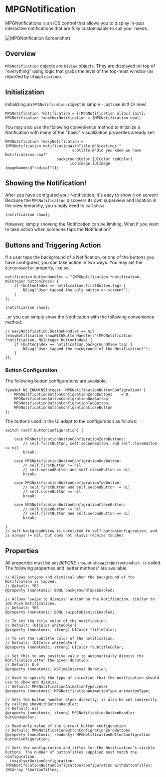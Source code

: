 MPGNotification
===============

MPGNotifications is an iOS control that allows you to display in-app interactive notifications that are fully customisable to suit your needs.

![MPGNotification Screenshot}]("https://s3.amazonaws.com/cocoacontrols_production/uploads/control_image/image/4171/iOS_Simulator_Screen_shot_10-Jul-2014_11.52.04_pm.png")

## Overview
`MPGNotification` objects are `UIView` objects. They are displayed on top of "everything" using logic that grabs the level of the top-most window (as reported by `UIApplciation`).

## Initialization
Initializing an `MPGNotification` object is simple - just use init! Or new!
``` obj-c
MPGNotification *notification = [[MPGNotification alloc] init];
MPGNotification *anotherNotification = [MPGNotification new];
```

You may also use the following convenience method to initialize a Notification with many of the "basic" visualization properties already set:

``` obj-c
MPGNotification *easyNotification = 
[MPGNotification notificationWithTitle:@"Greetings!"
                              subtitle:@"Did you know we have Notifications now?"
                       backgroundColor:[UIColor redColor]
                             iconImage:[UIImage imageNamed:@"radical"]];
```

## Showing the Notification!
After you have configured your Notification, it's easy to show it on screen! Because the `MPGNotification` discovers its own superview and location in the view hierarchy, you simply need to call `show`:

``` obj-c
[notification show];
```

However, simply showing the Notification can be limiting. What if you want to take action when someone taps the Notification?

## Buttons and Triggering Action
If a user taps the background of a Notification, or one of the buttons you have configured, you can take action in two ways. You may set the `buttonHandler` property, like so:

``` obj-c
notification.buttonHandler = ^(MPGNotification *notification, NSInteger buttonIndex) {
    if (buttonIndex == notification.firstButton.tag) {
	    NSLog("User tapped the only button on-screen!");
	}
};

[notification show];
```

..or you can simply show the Notification with the following convenience method:

``` obj-c
// easyNotification.buttonHandler == nil
[easyNotification showWithButtonHandler:^(MPGNotification *notification, NSInteger buttonIndex) {
    if (buttonIndex == notification.backgroundView.tag) {
	    NSLog("User tapped the background of the Notification!");
	}
}];
```

### Button Configuration
The following button configurations are available:
``` objc
typedef NS_ENUM(NSInteger, MPGNotificationButtonConfigration) {
    MPGNotificationButtonConfigrationZeroButtons    = 0,
    MPGNotificationButtonConfigrationOneButton,
    MPGNotificationButtonConfigrationTwoButton,
    MPGNotificationButtonConfigrationCloseButton
};
```
The buttons used in the UI adapt to the configuration as follows:
``` objc
switch (self.buttonConfiguration) {
	
	case MPGNotificationButtonConfigrationZeroButtons:
		// self.firstButton, self.secondButton, and self.closeButton == nil
		break;

	case MPGNotificationButtonConfigrationOneButton:
		// self.firstButton != nil
		// self.secondButton and self.closeButton == nil
		break;

	case MPGNotificationButtonConfigrationTwoButton:
		// self.firstButton and self.secondButton != nil
		// self.closeButton == nil
		break;

	case MPGNotificationButtonConfigrationCloseButton:
		// self.closeButton != nil
		// self.firstButton and self.secondButton == nil
		break;

}
// self.backgroudnView is unrelated to self.buttonConfiguration, and is always != nil, but does not always receive touches
```

## Properties
All properties must be set *BEFORE* `show` or `showWithButtonHandler:` is called. The following properties and 'setter methods' are available:
```objc
// Allows actions and dismissal when the background of the Notification is tapped.
// Default: YES
@property (nonatomic) BOOL backgroundTapsEnabled;

// Allows 'swipe to dismiss' action on the Notification, similar to iOS Push Notifications.
// Default: YES
@property (nonatomic) BOOL swipeToDismissEnabled;

// To set the title color of the notification.
// Default: [UIColor whiteColor]
@property (nonatomic, strong) UIColor *titleColor;

// To set the subtitle color of the notification.
// Default: [UIColor whiteColor]
@property (nonatomic, strong) UIColor *subtitleColor;

// Set this to any positive value to automatically dismiss the Notification after the given duration.
// Default: 0.0
@property (nonatomic) NSTimeInterval duration;

// Used to specify the type of animation that the notification should use to show and dismiss.
// Default: MPGNotificationAnimationTypeLinear
@property (nonatomic) MPGNotificationAnimationType animationType;

// Sets the button handler block directly; is also be set indirectly by calling showWithButtonHandler:
// Default: nil
@property (nonatomic, strong) MPGNotificationButtonHandler buttonHandler;

// Read-only value of the current button configuration
// Default: MPGNotificationButtonConfigrationZeroButtons
@property (nonatomic, readonly) MPGNotificationButtonConfigration buttonConfiguration;

// Sets the configuration and titles for the Notification's visible buttons. The number of buttonTitles supplied must match the configuration.
- (void)setButtonConfiguration:(MPGNotificationButtonConfigration)configuration withButtonTitles:(NSArray *)buttonTitles;
```